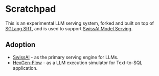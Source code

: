 # Scratchpad

This is an experimental LLM serving system, forked and built on top of [SGLang SRT](https://github.com/sgl-project/sglang/tree/main/python/sglang/srt), and is used to support [SwissAI Model Serving](https://serving.swissai.cscs.ch/).

## Adoption

- [SwissAI](https://serving.swissai.cscs.ch/) - as the primary serving engine for LLMs.
- [HexGen-Flow](https://github.com/Relaxed-System-Lab/Hexgen-Flow) - as a LLM execution simulator for Text-to-SQL application.
